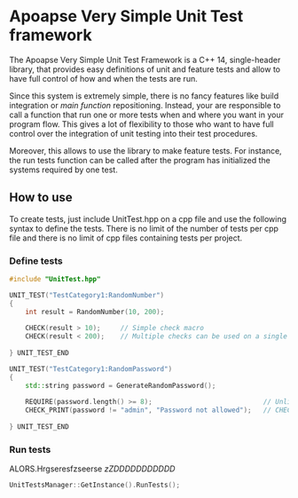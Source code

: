 # Apoapse Very Simple Unit Test framework
The Apoapse Very Simple Unit Test Framework is a C++ 14, single-header library, that provides easy definitions of unit and feature tests and allow to have full control of how and when the tests are run.

Since this system is extremely simple, there is no fancy features like build integration or *main function* repositioning. Instead, your are responsible to call a function that run one or more tests when and where you want in your program flow. This gives a lot of flexibility to those who want to have full control over the integration of unit testing into their test procedures.

Moreover, this allows to use the library to make feature tests. For instance, the run tests function can be called after the program has initialized the systems required by one test.

## How to use
To create tests, just include UnitTest.hpp on a cpp file and use the following syntax to define the tests. There is no limit of the number of tests per cpp file and there is no limit of cpp files containing tests per project.
### Define tests
```cpp
#include "UnitTest.hpp"

UNIT_TEST("TestCategory1:RandomNumber")
{
	int result = RandomNumber(10, 200);
	
	CHECK(result > 10);		// Simple check macro
	CHECK(result < 200);	// Multiple checks can be used on a single test
	
} UNIT_TEST_END

UNIT_TEST("TestCategory1:RandomPassword")
{
	std::string password = GenerateRandomPassword();
	
	REQUIRE(password.length() >= 8);							// Unlike a CHECK, a REQUIRE stop the code execution if it fail
	CHECK_PRINT(password != "admin", "Password not allowed");	// CHECK_PRINT regular check but print a custom debug message
	
} UNIT_TEST_END
```

### Run tests
ALORS.Hrgseresfzseerse _zZDDDDDDDDDDD_
```cpp
UnitTestsManager::GetInstance().RunTests();
```